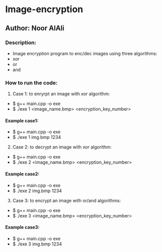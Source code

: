 # Image-encryption
## Author: Noor AlAli

### Description:
- Image encryption program to enc/dec images using three algorithms:
- xor
- or
- and

### How to run the code:
1. Case 1: to enryrpt an image with xor algorithm: 
- $ g++ main.cpp -o exe
- $  ./exe 1 <image_name.bmp> <encryption_key_number>

#### Example case1:
- $ g++ main.cpp -o exe
- $  ./exe 1 img.bmp 1234

2. Case 2: to decrypt an image with xor algorithm:
- $ g++ main.cpp -o exe
- $  ./exe 2 <image_name.bmp> <encryption_key_number>

#### Example case2:
- $ g++ main.cpp -o exe
- $  ./exe 2 img.bmp 1234

3. Case 3: to encrypt an image with or/and algorithms: 
- $ g++ main.cpp -o exe
- $  ./exe 3 <image_name.bmp> <encryption_key_number>

#### Example case3:
- $ g++ main.cpp -o exe
- $  ./exe 3 img.bmp 1234
